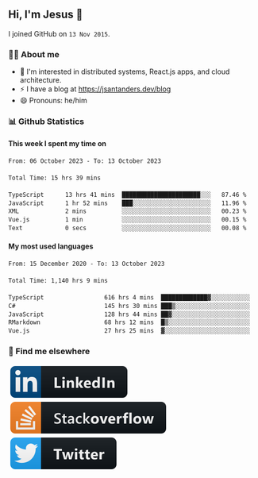 ## Hi, I'm Jesus 👋

I joined GitHub on `13 Nov 2015`.

<!-- Talking about you -->

### 👨‍💻 About me

- 👦 I'm interested in distributed systems, React.js apps, and cloud architecture.
- ⚡️ I have a blog at <https://jsantanders.dev/blog>
- 😄 Pronouns: he/him

### 📊 Github Statistics

#### This week I spent my time on

<!--START_SECTION:weekly-->

```txt
From: 06 October 2023 - To: 13 October 2023

Total Time: 15 hrs 39 mins

TypeScript      13 hrs 41 mins  ██████████████████████░░░   87.46 %
JavaScript      1 hr 52 mins    ███░░░░░░░░░░░░░░░░░░░░░░   11.96 %
XML             2 mins          ░░░░░░░░░░░░░░░░░░░░░░░░░   00.23 %
Vue.js          1 min           ░░░░░░░░░░░░░░░░░░░░░░░░░   00.15 %
Text            0 secs          ░░░░░░░░░░░░░░░░░░░░░░░░░   00.08 %
```

<!--END_SECTION:weekly-->

#### My most used languages

<!--START_SECTION:alltime-->

```txt
From: 15 December 2020 - To: 13 October 2023

Total Time: 1,140 hrs 9 mins

TypeScript                 616 hrs 4 mins  █████████████▓░░░░░░░░░░░   54.03 %
C#                         145 hrs 30 mins ███▒░░░░░░░░░░░░░░░░░░░░░   12.76 %
JavaScript                 128 hrs 44 mins ██▓░░░░░░░░░░░░░░░░░░░░░░   11.29 %
RMarkdown                  68 hrs 12 mins  █▒░░░░░░░░░░░░░░░░░░░░░░░   05.98 %
Vue.js                     27 hrs 25 mins  ▓░░░░░░░░░░░░░░░░░░░░░░░░   02.41 %
```

<!--END_SECTION:alltime-->

### 📢 Find me elsewhere

<p>
  <a target="_blank" href="https://linkedin.com/in/jsantanders">
    <img src="https://github.com/jsantanders/jsantanders/blob/master/img/linkedin.svg" alt="LinkedIn" style="vertical-align:top; margin:4px">
  </a>
  
  <a target="_blank" href="https://stackoverflow.com/users/7318331/jesus-santander">
    <img src="https://github.com/jsantanders/jsantanders/blob/master/img/stackoverflow.svg" alt="StackOverflow" style="vertical-align:top; margin:4px">
  </a>
  
  <a target="_blank" href="http://twitter.com/jsantanders">
    <img src="https://github.com/jsantanders/jsantanders/blob/master/img/twitter.svg" alt="Twitter" style="vertical-align:top; margin:4px">
  </a>
</p>
